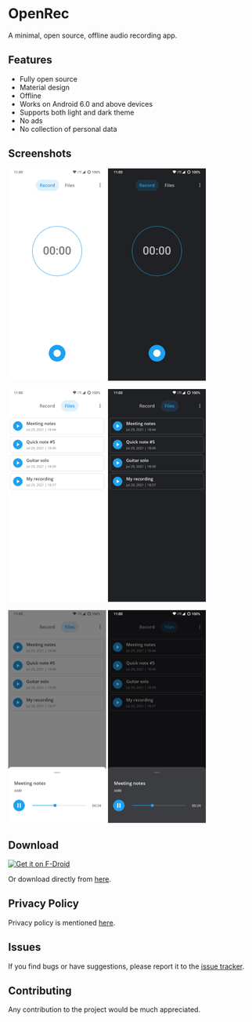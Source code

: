 # OpenRec

A minimal, open source, offline audio recording app.



## Features
- Fully open source
- Material design
- Offline
- Works on Android 6.0 and above devices
- Supports both light and dark theme
- No ads
- No collection of personal data



## Screenshots

<img src="/Screenshots/1.png" width="200"/>  <img src="/Screenshots/2.png" width="200"/>

<img src="/Screenshots/3.png" width="200"/>  <img src="/Screenshots/4.png" width="200"/>

<img src="/Screenshots/5.png" width="200"/>  <img src="/Screenshots/6.png" width="200"/>



## Download
[<img alt="Get it on F-Droid" src="https://f-droid.org/badge/get-it-on.png" height="80">](https://apt.izzysoft.de/fdroid/index/apk/com.openrec)

Or download directly from [here](https://github.com/the-weird-aquarian/OpenRec/releases/download/v1.0.0/OpenRec_v1.0.0.apk).



## Privacy Policy
Privacy policy is mentioned [here](https://github.com/the-weird-aquarian/OpenRec/blob/main/PRIVACY.md).



## Issues
If you find bugs or have suggestions, please report it to the [issue tracker](https://github.com/the-weird-aquarian/OpenRec/issues).



## Contributing
Any contribution to the project would be much appreciated.
